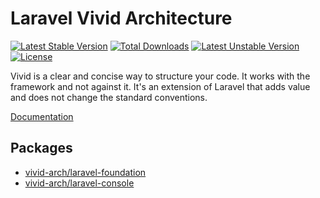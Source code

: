 # Laravel Vivid Architecture

[![Latest Stable Version](https://poser.pugx.org/vivid-arch/laravel-foundation/v/stable)](https://packagist.org/packages/vivid-arch/laravel-foundation)
[![Total Downloads](https://poser.pugx.org/vivid-arch/laravel-foundation/downloads)](https://packagist.org/packages/vivid-arch/laravel-foundation)
[![Latest Unstable Version](https://poser.pugx.org/vivid-arch/laravel-foundation/v/unstable)](https://packagist.org/packages/vivid-arch/laravel-foundation)
[![License](https://poser.pugx.org/vivid-arch/laravel-foundation/license)](https://packagist.org/packages/vivid-arch/laravel-foundation)

Vivid is a clear and concise way to structure your code. It works with the framework and not against it. It's an extension of Laravel that adds value and does not change the standard conventions.

[Documentation](https://vivid-arch.github.io/docs/foundation/getting-started/)

## Packages

+ [vivid-arch/laravel-foundation](https://packagist.org/packages/vivid-arch/laravel-foundation)
+ [vivid-arch/laravel-console](https://packagist.org/packages/vivid-arch/laravel-console)
